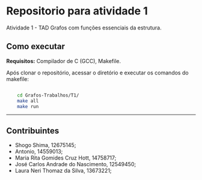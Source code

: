 # Repositorio para atividade 1

Atividade 1 - TAD Grafos com funções essenciais da estrutura.

## Como executar

**Requisitos:** Compilador de C (GCC), Makefile.

Após clonar o repositório, acessar o diretório e executar os comandos do makefile:

```bash

    cd Grafos-Trabalhos/T1/
    make all
    make run

```

---

## Contribuintes

- Shogo Shima, 12675145;
- Antonio, 14559013;
- Maria Rita Gomides Cruz Hott, 14758717;
- José Carlos Andrade do Nascimento, 12549450;
- Laura Neri Thomaz da Silva, 13673221;
